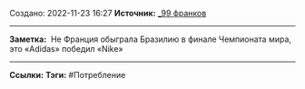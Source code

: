 Создано: 2022-11-23 16:27
**Источник:** [_99 франков](_99%20франков.md)
***
**Заметка:**   Не Франция обыграла Бразилию в финале Чемпионата мира, это «Adidas» победил «Nike» 
***
**Ссылки:** 
**Тэги:** #Потребление 

